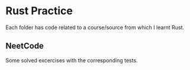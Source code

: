 # Rust Practice
Each folder has code related to a course/source from which I learnt Rust.

## NeetCode
Some solved excercises with the corresponding tests.
